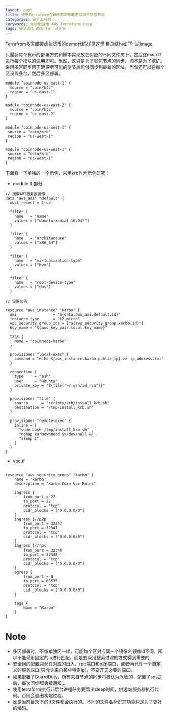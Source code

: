 ```yaml
---
layout: post
title: 使用Terraform在AWS多区部署虚拟货币钱包节点
categories: 安全工程师
kerywords: 自动化运维 AWS Terraform Coin
tags: 安全运维 AWS Terraform
---
```


Terrafrom多区部署虚拟货币的demo代码详见[这里](https://github.com/mylamour/devops-note/tree/master/terraform/cryptocoin)
目录结构如下:
![image](https://img.iami.xyz/images/42406498-7e8ced92-81db-11e8-891e-f2daf1420437.png)

只需将每个货币的部署方式和脚本实现放在对应的不同文件夹下，然后在main.tf进行每个模块的调用即可。当然，这只是为了钱包节点的同步，而不是为了挖矿。采用多区同步用于确保尽可能的使节点能够同步到最新的区块。当然还可以在每个区设置多台，然后多区部署。

```hcl
module "coinnode-us-east-1" {
  source = "coin/btc"
  region = "us-east-1"
}

module "coinnode-us-east-2" {
  source = "coin/btc"
  region = "us-east-2"
}

module "coinnode-us-west-1" {
 source = "coin/krb"
 region = "us-west-1"
}

module "coinnode-us-west-1" {
 source = "coin/krb"
 region = "us-west-1"
}
```

下面看一下单独的一个示例，采用krb作为示例研究：
* module.tf 部分
```hcl
// 搜索AMI服务器镜像
data "aws_ami" "default" {
  most_recent = true

  filter {
    name   = "name"
    values = ["ubuntu-xenial-16.04*"]
  }

  filter {
    name   = "architecture"
    values = ["x86_64"]
  }

  filter {
    name   = "virtualization-type"
    values = ["hvm"]
  }

  filter {
    name   = "root-device-type"
    values = ["ebs"]
  }

// 设置实例

resource "aws_instance" "karbo" {
  ami                = "${data.aws_ami.default.id}"
  instance_type      = "t2.micro"
  vpc_security_group_ids = ["${aws_security_group.karbo.id}"]
  key_name = "${aws_key_pair.local.key_name}"
  
  tags {
    Name = "coinnode-karbo"
  }

  provisioner "local-exec" {
    command = "echo ${aws_instance.karbo.public_ip} >> ip_address.txt"
  }
  
  connection {
    type     = "ssh"
    user     = "ubuntu"
    private_key = "${file("~/.ssh/id_rsa")}"
  }

  provisioner "file" {
    source      = "scripts/krb/install_krb.sh"
    destination = "/tmp/install_krb.sh"
  }

  provisioner "remote-exec" {
    inline = [
      "sudo bash /tmp/install_krb.sh" ,
      "nohup karbowanecd &>/dev/null &" ,
      "sleep 1",
    ]
  }
}
```
* vpc.tf

```hcl

resource "aws_security_group" "karbo" {
    name = "karbo"
    description = "Karbo Coin Vpc Rules"

    ingress {
        from_port = 22
        to_port = 22
        protocol = "tcp"
        cidr_blocks = ["0.0.0.0/0"]
    }
    ingress {//p2p
        from_port = 32347
        to_port = 32347
        protocol = "tcp"
        cidr_blocks = ["0.0.0.0/0"]
    }
    ingress {//rpc
        from_port = 32348
        to_port = 32348
        protocol = "tcp"
        cidr_blocks = ["0.0.0.0/0"]
    }
    egress {
        from_port = 0
        to_port = 65535
        protocol = "tcp"
        cidr_blocks = ["0.0.0.0/0"]
    }

    tags {
        Name = "Karbo"
    }
}

```

# Note

* 多区部署时，不像单独区一样，可能每个区对应同一个镜像的镜像id不同，所以不能采用固定的ip进行匹配，而是要采用搜索过滤的方式得到需要的
* 安全组的配置只允许对应的出入，rpc端口和p2p端口，或者再允许一个自定义的服务端口(只允许来自某些特定Ip)，不要开无必要的端口。
* 如果配置了GuardDuty，所有来自节点的同步将被认为危险的，配置了sns之后，每次同步都会被通知...
* 使用terraform执行非后台进程任务要留出sleep时间，供远端服务器执行代码。否则会退出构建过程。
* 反是当前目录下的tf文件都会执行的。不同的文件名标识其功能只是为了更好的编码。

